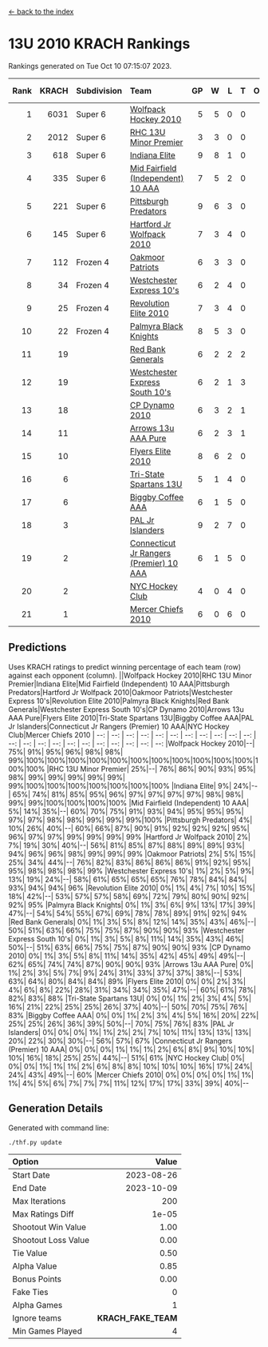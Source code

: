 [<- back to the index](readme.md)
# 13U 2010 KRACH Rankings
Rankings generated on Tue Oct 10 07:15:07 2023.

Rank|KRACH|Subdivision|Team|GP|W|L|T|OTW|OTL|SoS|Exp Wins|Win Diff
---:|---:|:---|:---|---:|---:|---:|---:|---:|---:|---:|---:|---:
1|6031|Super 6|[Wolfpack Hockey 2010](https://gamesheetstats.com/seasons/3664/teams/140960/schedule)|5|5|0|0|0|0|164|5.8|-0.0
2|2012|Super 6|[RHC 13U Minor Premier](https://gamesheetstats.com/seasons/3664/teams/140959/schedule)|3|3|0|0|1|0|82|3.8|-0.0
3|618|Super 6|[Indiana Elite](https://gamesheetstats.com/seasons/3664/teams/144350/schedule)|9|8|1|0|0|0|92|8.9|0.0
4|335|Super 6|[Mid Fairfield (Independent) 10 AAA](https://gamesheetstats.com/seasons/3664/teams/140956/schedule)|7|5|2|0|0|0|1520|5.8|-0.0
5|221|Super 6|[Pittsburgh Predators](https://gamesheetstats.com/seasons/3664/teams/140974/schedule)|9|6|3|0|0|0|214|6.9|0.0
6|145|Super 6|[Hartford Jr Wolfpack 2010](https://gamesheetstats.com/seasons/3664/teams/140957/schedule)|7|3|4|0|0|1|2018|3.8|-0.0
7|112|Frozen 4|[Oakmoor Patriots](https://gamesheetstats.com/seasons/3664/teams/162748/schedule)|6|3|3|0|0|0|242|3.9|0.0
8|34|Frozen 4|[Westchester Express 10's](https://gamesheetstats.com/seasons/3664/teams/140967/schedule)|6|2|4|0|0|0|407|2.8|-0.0
9|25|Frozen 4|[Revolution Elite 2010](https://gamesheetstats.com/seasons/3664/teams/140975/schedule)|7|3|4|0|0|0|816|3.9|0.0
10|22|Frozen 4|[Palmyra Black Knights](https://gamesheetstats.com/seasons/3664/teams/140973/schedule)|8|5|3|0|0|0|15|5.9|0.0
11|19||[Red Bank Generals](https://gamesheetstats.com/seasons/3664/teams/140962/schedule)|6|2|2|2|0|1|78|3.9|0.0
12|19||[Westchester Express South 10's](https://gamesheetstats.com/seasons/3664/teams/140971/schedule)|6|2|1|3|0|0|56|4.4|0.0
13|18||[CP Dynamo 2010](https://gamesheetstats.com/seasons/3664/teams/140968/schedule)|6|3|2|1|0|0|30|4.4|0.0
14|11||[Arrows 13u AAA Pure](https://gamesheetstats.com/seasons/3664/teams/140965/schedule)|6|2|3|1|0|0|18|3.4|0.0
15|10||[Flyers Elite 2010](https://gamesheetstats.com/seasons/3664/teams/140963/schedule)|8|6|2|0|0|0|5|6.9|0.0
16|6||[Tri-State Spartans 13U](https://gamesheetstats.com/seasons/3664/teams/144349/schedule)|5|1|4|0|1|0|161|1.9|0.0
17|6||[Biggby Coffee AAA](https://gamesheetstats.com/seasons/3664/teams/144347/schedule)|6|1|5|0|0|1|226|1.9|0.0
18|3||[PAL Jr Islanders](https://gamesheetstats.com/seasons/3664/teams/140969/schedule)|9|2|7|0|0|0|11|2.9|0.0
19|2||[Connecticut Jr Rangers (Premier) 10 AAA](https://gamesheetstats.com/seasons/3664/teams/140958/schedule)|6|1|5|0|0|0|27|1.9|0.0
20|2||[NYC Hockey Club](https://gamesheetstats.com/seasons/3664/teams/140966/schedule)|4|0|4|0|0|0|138|0.9|0.0
21|1||[Mercer Chiefs 2010](https://gamesheetstats.com/seasons/3664/teams/140964/schedule)|6|0|6|0|0|0|16|0.9|0.0

## Predictions
Uses KRACH ratings to predict winning percentage of each team (row) against each opponent (column).
||Wolfpack Hockey 2010|RHC 13U Minor Premier|Indiana Elite|Mid Fairfield (Independent) 10 AAA|Pittsburgh Predators|Hartford Jr Wolfpack 2010|Oakmoor Patriots|Westchester Express 10's|Revolution Elite 2010|Palmyra Black Knights|Red Bank Generals|Westchester Express South 10's|CP Dynamo 2010|Arrows 13u AAA Pure|Flyers Elite 2010|Tri-State Spartans 13U|Biggby Coffee AAA|PAL Jr Islanders|Connecticut Jr Rangers (Premier) 10 AAA|NYC Hockey Club|Mercer Chiefs 2010
| --: | --: | --: | --: | --: | --: | --: | --: | --: | --: | --: | --: | --: | --: | --: | --: | --: | --: | --: | --: | --: | --: 
|Wolfpack Hockey 2010|--| 75%| 91%| 95%| 96%| 98%| 98%| 99%|100%|100%|100%|100%|100%|100%|100%|100%|100%|100%|100%|100%|100%
|RHC 13U Minor Premier| 25%|--| 76%| 86%| 90%| 93%| 95%| 98%| 99%| 99%| 99%| 99%| 99%| 99%|100%|100%|100%|100%|100%|100%|100%
|Indiana Elite|  9%| 24%|--| 65%| 74%| 81%| 85%| 95%| 96%| 97%| 97%| 97%| 97%| 98%| 98%| 99%| 99%|100%|100%|100%|100%
|Mid Fairfield (Independent) 10 AAA|  5%| 14%| 35%|--| 60%| 70%| 75%| 91%| 93%| 94%| 95%| 95%| 95%| 97%| 97%| 98%| 98%| 99%| 99%| 99%|100%
|Pittsburgh Predators|  4%| 10%| 26%| 40%|--| 60%| 66%| 87%| 90%| 91%| 92%| 92%| 92%| 95%| 96%| 97%| 97%| 99%| 99%| 99%| 99%
|Hartford Jr Wolfpack 2010|  2%|  7%| 19%| 30%| 40%|--| 56%| 81%| 85%| 87%| 88%| 89%| 89%| 93%| 94%| 96%| 96%| 98%| 99%| 99%| 99%
|Oakmoor Patriots|  2%|  5%| 15%| 25%| 34%| 44%|--| 76%| 82%| 83%| 86%| 86%| 86%| 91%| 92%| 95%| 95%| 98%| 98%| 98%| 99%
|Westchester Express 10's|  1%|  2%|  5%|  9%| 13%| 19%| 24%|--| 58%| 61%| 65%| 65%| 65%| 76%| 78%| 84%| 84%| 93%| 94%| 94%| 96%
|Revolution Elite 2010|  0%|  1%|  4%|  7%| 10%| 15%| 18%| 42%|--| 53%| 57%| 57%| 58%| 69%| 72%| 79%| 80%| 90%| 92%| 92%| 95%
|Palmyra Black Knights|  0%|  1%|  3%|  6%|  9%| 13%| 17%| 39%| 47%|--| 54%| 54%| 55%| 67%| 69%| 78%| 78%| 89%| 91%| 92%| 94%
|Red Bank Generals|  0%|  1%|  3%|  5%|  8%| 12%| 14%| 35%| 43%| 46%|--| 50%| 51%| 63%| 66%| 75%| 75%| 87%| 90%| 90%| 93%
|Westchester Express South 10's|  0%|  1%|  3%|  5%|  8%| 11%| 14%| 35%| 43%| 46%| 50%|--| 51%| 63%| 66%| 75%| 75%| 87%| 90%| 90%| 93%
|CP Dynamo 2010|  0%|  1%|  3%|  5%|  8%| 11%| 14%| 35%| 42%| 45%| 49%| 49%|--| 62%| 65%| 74%| 74%| 87%| 90%| 90%| 93%
|Arrows 13u AAA Pure|  0%|  1%|  2%|  3%|  5%|  7%|  9%| 24%| 31%| 33%| 37%| 37%| 38%|--| 53%| 63%| 64%| 80%| 84%| 84%| 89%
|Flyers Elite 2010|  0%|  0%|  2%|  3%|  4%|  6%|  8%| 22%| 28%| 31%| 34%| 34%| 35%| 47%|--| 60%| 61%| 78%| 82%| 83%| 88%
|Tri-State Spartans 13U|  0%|  0%|  1%|  2%|  3%|  4%|  5%| 16%| 21%| 22%| 25%| 25%| 26%| 37%| 40%|--| 50%| 70%| 75%| 76%| 83%
|Biggby Coffee AAA|  0%|  0%|  1%|  2%|  3%|  4%|  5%| 16%| 20%| 22%| 25%| 25%| 26%| 36%| 39%| 50%|--| 70%| 75%| 76%| 83%
|PAL Jr Islanders|  0%|  0%|  0%|  1%|  1%|  2%|  2%|  7%| 10%| 11%| 13%| 13%| 13%| 20%| 22%| 30%| 30%|--| 56%| 57%| 67%
|Connecticut Jr Rangers (Premier) 10 AAA|  0%|  0%|  0%|  1%|  1%|  1%|  2%|  6%|  8%|  9%| 10%| 10%| 10%| 16%| 18%| 25%| 25%| 44%|--| 51%| 61%
|NYC Hockey Club|  0%|  0%|  0%|  1%|  1%|  1%|  2%|  6%|  8%|  8%| 10%| 10%| 10%| 16%| 17%| 24%| 24%| 43%| 49%|--| 60%
|Mercer Chiefs 2010|  0%|  0%|  0%|  0%|  1%|  1%|  1%|  4%|  5%|  6%|  7%|  7%|  7%| 11%| 12%| 17%| 17%| 33%| 39%| 40%|--

## Generation Details

Generated with command line:
```
./thf.py update
```

| Option | Value |
| :----- | ----: |
| Start Date | 2023-08-26 |
| End Date | 2023-10-09 |
| Max Iterations | 200 |
| Max Ratings Diff | 1e-05 |
| Shootout Win Value | 1.00 |
| Shootout Loss Value | 0.00 |
| Tie Value | 0.50 |
| Alpha Value | 0.85 |
| Bonus Points | 0.00 |
| Fake Ties | 0 |
| Alpha Games | 1 |
| Ignore teams | __KRACH_FAKE_TEAM__ |
| Min Games Played | 4 |

